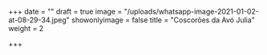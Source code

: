 +++
date = ""
draft = true
image = "/uploads/whatsapp-image-2021-01-02-at-08-29-34.jpeg"
showonlyimage = false
title = "Coscorões da Avó Julia"
weight = 2

+++
